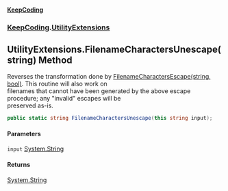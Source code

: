 #### [KeepCoding](index.md 'index')
### [KeepCoding](KeepCoding.md 'KeepCoding').[UtilityExtensions](UtilityExtensions.md 'KeepCoding.UtilityExtensions')
## UtilityExtensions.FilenameCharactersUnescape(string) Method
Reverses the transformation done by [FilenameCharactersEscape(string, bool)](UtilityExtensions.FilenameCharactersEscape.wQH3YWsYP7LGbETpyTV7ig.md 'KeepCoding.UtilityExtensions.FilenameCharactersEscape(string, bool)'). This routine will also work on  
filenames that cannot have been generated by the above escape procedure; any "invalid" escapes will be  
preserved as-is.
```csharp
public static string FilenameCharactersUnescape(this string input);
```
#### Parameters
<a name='KeepCoding.UtilityExtensions.FilenameCharactersUnescape(string).input'></a>
`input` [System.String](https://docs.microsoft.com/en-us/dotnet/api/System.String 'System.String')  
  
#### Returns
[System.String](https://docs.microsoft.com/en-us/dotnet/api/System.String 'System.String')  
